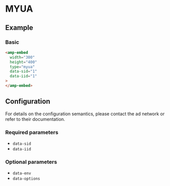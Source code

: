 # MYUA

## Example

### Basic

```html
<amp-embed
  width="300"
  height="400"
  type="myua"
  data-sid="1"
  data-iid="1"
>
</amp-embed>
```

## Configuration

For details on the configuration semantics, please contact the ad network or refer to their documentation.

### Required parameters

-   `data-sid`
-   `data-iid`

### Optional parameters

-   `data-env`
-   `data-options`
